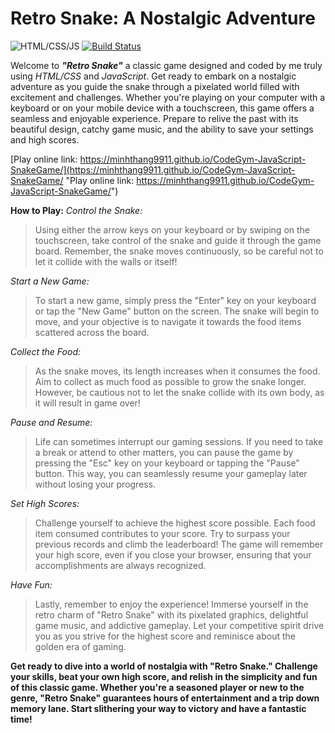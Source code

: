 # Retro Snake: A Nostalgic Adventure

![HTML/CSS/JS](https://www.freepnglogos.com/uploads/html5-logo-png/html5-logo-best-web-design-psd-html-cms-development-ecommerce-6.png)
[![Build Status](https://travis-ci.org/joemccann/dillinger.svg)](https://github.com/minhThang9911/CodeGym-JavaScript-SnakeGame)

Welcome to ***"Retro Snake"*** a classic game designed and coded by me truly using *HTML/CSS* and *JavaScript*. Get ready to embark on a nostalgic adventure as you guide the snake through a pixelated world filled with excitement and challenges. Whether you're playing on your computer with a keyboard or on your mobile device with a touchscreen, this game offers a seamless and enjoyable experience. Prepare to relive the past with its beautiful design, catchy game music, and the ability to save your settings and high scores.

[Play online link: https://minhthang9911.github.io/CodeGym-JavaScript-SnakeGame/](https://minhthang9911.github.io/CodeGym-JavaScript-SnakeGame/ "Play online link: https://minhthang9911.github.io/CodeGym-JavaScript-SnakeGame/")

**How to Play:**
*Control the Snake:*
> Using either the arrow keys on your keyboard or by swiping on the
> touchscreen, take control of the snake and guide it through the game
> board. Remember, the snake moves continuously, so be careful not to
> let it collide with the walls or itself!

*Start a New Game:*

> To start a new game, simply press the "Enter" key on your keyboard or
> tap the "New Game" button on the screen. The snake will begin to move,
> and your objective is to navigate it towards the food items scattered
> across the board.

*Collect the Food:*

> As the snake moves, its length increases when it consumes the food.
> Aim to collect as much food as possible to grow the snake longer.
> However, be cautious not to let the snake collide with its own body,
> as it will result in game over!

*Pause and Resume:*

> Life can sometimes interrupt our gaming sessions. If you need to take
> a break or attend to other matters, you can pause the game by pressing
> the "Esc" key on your keyboard or tapping the "Pause" button. This
> way, you can seamlessly resume your gameplay later without losing your
> progress.

*Set High Scores:*

> Challenge yourself to achieve the highest score possible. Each food
> item consumed contributes to your score. Try to surpass your previous
> records and climb the leaderboard! The game will remember your high
> score, even if you close your browser, ensuring that your
> accomplishments are always recognized.

*Have Fun:*

> Lastly, remember to enjoy the experience! Immerse yourself in the
> retro charm of "Retro Snake" with its pixelated graphics, delightful
> game music, and addictive gameplay. Let your competitive spirit drive
> you as you strive for the highest score and reminisce about the golden
> era of gaming.

**Get ready to dive into a world of nostalgia with "Retro Snake." Challenge your skills, beat your own high score, and relish in the simplicity and fun of this classic game. Whether you're a seasoned player or new to the genre, "Retro Snake" guarantees hours of entertainment and a trip down memory lane. Start slithering your way to victory and have a fantastic time!**

